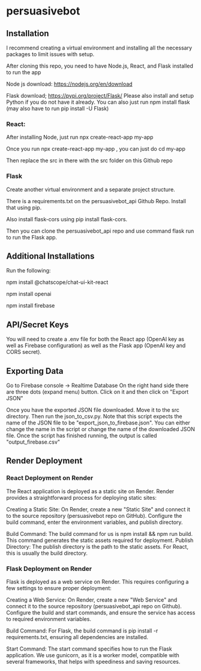 # persuasivebot

## Installation
I recommend creating a virtual environment and installing all the necessary packages to limit issues with setup.

After cloning this repo, you need to have Node.js, React, and Flask installed to run the app

Node js download: https://nodejs.org/en/download

Flask download; https://pypi.org/project/Flask/
Please also install and setup Python if  you do not have it already.
You can also just run npm install flask (may also have to run pip install -U Flask)

### React: 

After installing Node, just run npx create-react-app my-app

Once you run npx create-react-app my-app , you can just do
cd my-app

Then replace the src in there with the src folder on this Github repo

### Flask
Create another virtual environment and a separate project structure.

There is a requirements.txt on the persuasivebot_api Github Repo. Install that using pip.

Also install flask-cors using pip install flask-cors.

Then you can clone the persuasivebot_api repo and use command flask run to run the Flask app.

## Additional Installations

Run the following:

npm install @chatscope/chat-ui-kit-react

npm install openai

npm install firebase

## API/Secret Keys
You will need to create a .env file for both the React app (OpenAI key as well as Firebase configuration) as well as the Flask app (OpenAI key and CORS secret).

## Exporting Data
Go to Firebase console -> Realtime Database
On the right hand side there are three dots (expand menu) button. Click on it and then click on "Export JSON"

Once you have the exported JSON file downloaded. Move it to the src directory. Then run the json_to_csv.py. Note that this script expects the name of the JSON file to be "export_json_to_firebase.json". You can either change the name in the script or change the name of the downloaded JSON file. Once the script has finished running, the output is called "output_firebase.csv"


## Render Deployment

### React Deployment on Render

The React application is deployed as a static site on Render. Render provides a straightforward process for deploying static sites:

Creating a Static Site: On Render, create a new "Static Site" and connect it to the source repository (persuasivebot repo on GitHub). Configure the build command, enter the environment variables, and publish directory.

Build Command: The build command for us is npm install && npm run build. This command generates the static assets required for deployment.
Publish Directory: The publish directory is the path to the static assets. For React, this is usually the build directory.

### Flask Deployment on Render

Flask is deployed as a web service on Render. This requires configuring a few settings to ensure proper deployment:

Creating a Web Service: On Render, create a new "Web Service" and connect it to the source repository (persuasivebot_api repo on Github). Configure the build and start commands, and ensure the service has access to required environment variables.

Build Command: For Flask, the build command is pip install -r requirements.txt, ensuring all dependencies are installed.

Start Command: The start command specifies how to run the Flask application. We use gunicorn, as it is a worker model, compatible with several frameworks, that helps with speediness and saving resources.

